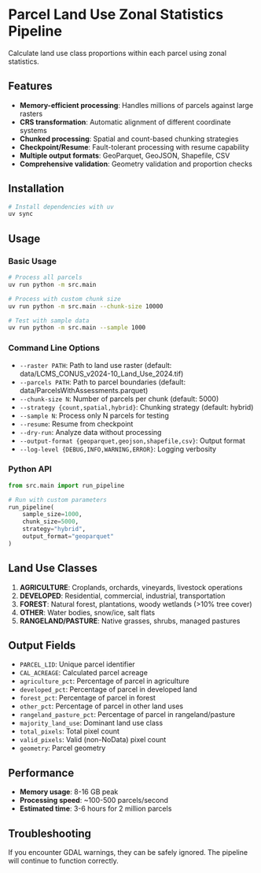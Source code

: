 # Parcel Land Use Zonal Statistics Pipeline

Calculate land use class proportions within each parcel using zonal statistics.

## Features

- **Memory-efficient processing**: Handles millions of parcels against large rasters
- **CRS transformation**: Automatic alignment of different coordinate systems  
- **Chunked processing**: Spatial and count-based chunking strategies
- **Checkpoint/Resume**: Fault-tolerant processing with resume capability
- **Multiple output formats**: GeoParquet, GeoJSON, Shapefile, CSV
- **Comprehensive validation**: Geometry validation and proportion checks

## Installation

```bash
# Install dependencies with uv
uv sync
```

## Usage

### Basic Usage

```bash
# Process all parcels
uv run python -m src.main

# Process with custom chunk size
uv run python -m src.main --chunk-size 10000

# Test with sample data
uv run python -m src.main --sample 1000
```

### Command Line Options

- `--raster PATH`: Path to land use raster (default: data/LCMS_CONUS_v2024-10_Land_Use_2024.tif)
- `--parcels PATH`: Path to parcel boundaries (default: data/ParcelsWithAssessments.parquet)
- `--chunk-size N`: Number of parcels per chunk (default: 5000)
- `--strategy {count,spatial,hybrid}`: Chunking strategy (default: hybrid)
- `--sample N`: Process only N parcels for testing
- `--resume`: Resume from checkpoint
- `--dry-run`: Analyze data without processing
- `--output-format {geoparquet,geojson,shapefile,csv}`: Output format
- `--log-level {DEBUG,INFO,WARNING,ERROR}`: Logging verbosity

### Python API

```python
from src.main import run_pipeline

# Run with custom parameters
run_pipeline(
    sample_size=1000,
    chunk_size=5000,
    strategy="hybrid",
    output_format="geoparquet"
)
```

## Land Use Classes

1. **AGRICULTURE**: Croplands, orchards, vineyards, livestock operations
2. **DEVELOPED**: Residential, commercial, industrial, transportation
3. **FOREST**: Natural forest, plantations, woody wetlands (>10% tree cover)
4. **OTHER**: Water bodies, snow/ice, salt flats
5. **RANGELAND/PASTURE**: Native grasses, shrubs, managed pastures

## Output Fields

- `PARCEL_LID`: Unique parcel identifier
- `CAL_ACREAGE`: Calculated parcel acreage
- `agriculture_pct`: Percentage of parcel in agriculture
- `developed_pct`: Percentage of parcel in developed land
- `forest_pct`: Percentage of parcel in forest
- `other_pct`: Percentage of parcel in other land uses
- `rangeland_pasture_pct`: Percentage of parcel in rangeland/pasture
- `majority_land_use`: Dominant land use class
- `total_pixels`: Total pixel count
- `valid_pixels`: Valid (non-NoData) pixel count
- `geometry`: Parcel geometry

## Performance

- **Memory usage**: 8-16 GB peak
- **Processing speed**: ~100-500 parcels/second
- **Estimated time**: 3-6 hours for 2 million parcels

## Troubleshooting

If you encounter GDAL warnings, they can be safely ignored. The pipeline will continue to function correctly.